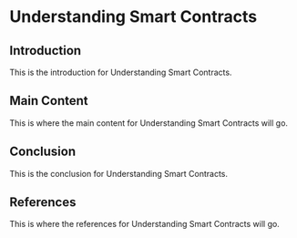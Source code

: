 # Understanding Smart Contracts

## Introduction

This is the introduction for Understanding Smart Contracts.

## Main Content

This is where the main content for Understanding Smart Contracts will go.

## Conclusion

This is the conclusion for Understanding Smart Contracts.

## References

This is where the references for Understanding Smart Contracts will go.
